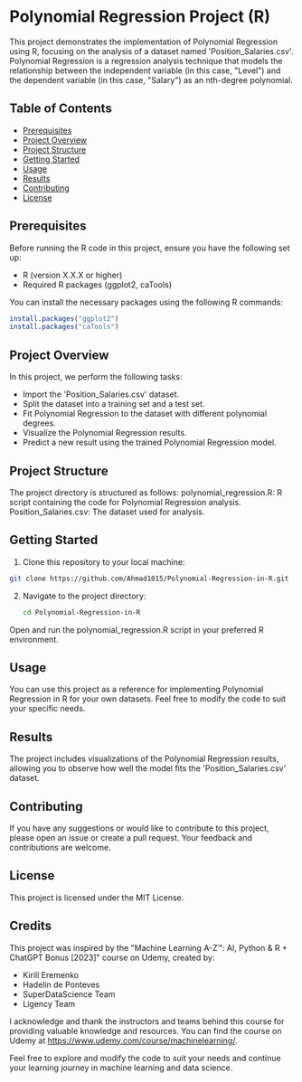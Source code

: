 # Polynomial Regression Project (R)

This project demonstrates the implementation of Polynomial Regression using R, focusing on the analysis of a dataset named 'Position_Salaries.csv'. Polynomial Regression is a regression analysis technique that models the relationship between the independent variable (in this case, "Level") and the dependent variable (in this case, "Salary") as an nth-degree polynomial.

## Table of Contents

- [Prerequisites](#prerequisites)
- [Project Overview](#project-overview)
- [Project Structure](#project-structure)
- [Getting Started](#getting-started)
- [Usage](#usage)
- [Results](#results)
- [Contributing](#contributing)
- [License](#license)

## Prerequisites

Before running the R code in this project, ensure you have the following set up:

- R (version X.X.X or higher)
- Required R packages (ggplot2, caTools)

You can install the necessary packages using the following R commands:

```R
install.packages("ggplot2")
install.packages("caTools")
```
## Project Overview
In this project, we perform the following tasks:
- Import the 'Position_Salaries.csv' dataset.
- Split the dataset into a training set and a test set.
- Fit Polynomial Regression to the dataset with different polynomial degrees.
- Visualize the Polynomial Regression results.
- Predict a new result using the trained Polynomial Regression model.
## Project Structure
The project directory is structured as follows:
polynomial_regression.R: R script containing the code for Polynomial Regression analysis.
Position_Salaries.csv: The dataset used for analysis.
##  Getting Started
1) Clone this repository to your local machine:
```bash
git clone https://github.com/Ahmad1015/Polynomial-Regression-in-R.git
```
2) Navigate to the project directory:
   ```bash
   cd Polynomial-Regression-in-R
Open and run the polynomial_regression.R script in your preferred R environment.
## Usage
You can use this project as a reference for implementing Polynomial Regression in R for your own datasets. Feel free to modify the code to suit your specific needs.

## Results
The project includes visualizations of the Polynomial Regression results, allowing you to observe how well the model fits the 'Position_Salaries.csv' dataset.

## Contributing
If you have any suggestions or would like to contribute to this project, please open an issue or create a pull request. Your feedback and contributions are welcome.

## License
This project is licensed under the MIT License.
## Credits

This project was inspired by the "Machine Learning A-Z™: AI, Python & R + ChatGPT Bonus [2023]" course on Udemy, created by:

- Kirill Eremenko
- Hadelin de Ponteves
- SuperDataScience Team
- Ligency Team

I acknowledge and thank the instructors and teams behind this course for providing valuable knowledge and resources. You can find the course on Udemy at https://www.udemy.com/course/machinelearning/.

Feel free to explore and modify the code to suit your needs and continue your learning journey in machine learning and data science.
